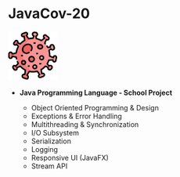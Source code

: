 # JavaCov-20

<img src=".\src\resursi\coronavirus.png" width = 100 height = 100 alt="Corona Virus Icon"/>

- **Java Programming Language - School Project**

  - Object Oriented Programming & Design
  - Exceptions & Error Handling
  - Multithreading & Synchronization
  - I/O Subsystem
  - Serialization
  - Logging
  - Responsive UI (JavaFX)
  - Stream API
    
